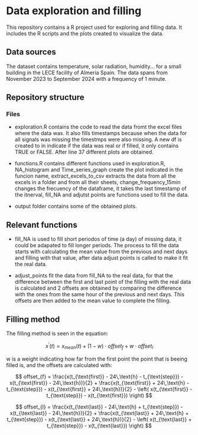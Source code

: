 # Data exploration and filling

This repository contains a R project used for exploring and filling data. It includes the R scripts and the plots created to visualize the data.

## Data sources

The dataset contains temperature, solar radiation, humidity... for a small building in the LECE facility of Almeria Spain. The data spans from November 2023 to September 2024 with a frequency of 1 minute.

## Repository structure

### Files 

- exploration.R contains the code to read the data fromt the excel files where the data was. It also fills timestamps because when the data for all signals was missing the timestmps were also missing. A new df is created to in
  indicate if the data was real or if filled, it only contains TRUE or FALSE. After line 37 different plots are obtained.
  
- functions.R contains different functions used in exploration.R, NA_histogram and Time_series_graph create the plot indicated in the funcion name, extract_excels_to_csv extracts the data from all the excels in a folder and from all their sheets, change_frequency_15min changes the frecuency of the dataframe, it takes the last timestamp of the itnerval, fill_NA and adjutst points are functions used to fill the data.

- output folder contains some of the obtained plots.

## Relevant functions

- fill_NA is used to fill short periodos of time (a day) of missing data, it could be adapated to fill longer periods. The process to fill the data starts with calculating the mean value from the previous and next days and filling with that value, after data adjust points is called to make it fit the real data.

- adjust_points fit the data from fill_NA to the real data, for that the difference between the first and last point of the filling with the real data is calculated and 2 offsets are obtained by comparing the difference with the ones from the same hour of the previous and next days. This offsets are then added to the mean value to complete the filling.

## Filling method

The filling method is seen in the equation:

$$
x^{\prime}(t) = x_{mean}(t) + (1-w) \cdot offset_{f} + w \cdot offset_{l}
$$

w is a weight indicating how far from the first point the point that is beeing filled is, and the offsets are calculated with:

$$
offset_{f} = \frac{x(t_{\text{first}} - 24\,\text{h} - t_{\text{step}}) - x(t_{\text{first}} - 24\,\text{h})}{2} + \frac{x(t_{\text{first}} + 24\,\text{h} - t_{\text{step}}) - x(t_{\text{first}} + 24\,\text{h})}{2} - \left( x(t_{\text{first}} - t_{\text{step}}) - x(t_{\text{first}}) \right) 
$$

$$
offset_{l} = \frac{x(t_{\text{last}} - 24\,\text{h} + t_{\text{step}}) - x(t_{\text{last}} - 24\,\text{h})}{2} + \frac{x(t_{\text{last}} + 24\,\text{h} + t_{\text{step}}) - x(t_{\text{last}} + 24\,\text{h})}{2} - \left( x(t_{\text{last}} + t_{\text{step}}) - x(t_{\text{last}}) \right) 
$$




